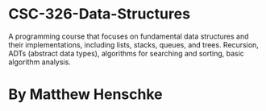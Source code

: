 # CSC-326-Data-Structures
A programming course that focuses on fundamental data structures and their implementations, including lists, stacks, queues, and trees.
Recursion, ADTs (abstract data types), algorithms for searching and sorting, basic algorithm analysis.


# By Matthew Henschke
